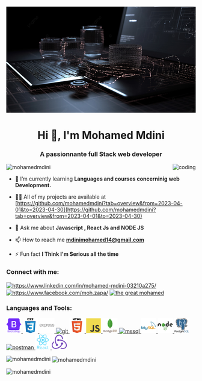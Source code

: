 ![logo](https://github.com/mohamedmdini/mohamedmdini/blob/main/2.png)
<h1 align="center">Hi 👋, I'm Mohamed Mdini</h1>
<h3 align="center">A passionnante full Stack web developer</h3>
<img align="right" alt="coding" widh="200" src="https://present.readthedocs.io/en/latest/_images/welcome-to-coding.gif">


<p align="left"> <img src="https://komarev.com/ghpvc/?username=mohamedmdini&label=Profile%20views&color=0e75b6&style=flat" alt="mohamedmdini" /> </p>

- 🌱 I’m currently learning **Languages and courses concerninig web Development.**

- 👨‍💻 All of my projects are available at [https://github.com/mohamedmdini?tab=overview&from=2023-04-01&to=2023-04-30](https://github.com/mohamedmdini?tab=overview&from=2023-04-01&to=2023-04-30)

- 💬 Ask me about **Javascript , React Js and NODE JS**

- 📫 How to reach me **mdinimohamed14@gmail.com**

- ⚡ Fun fact **I Think I'm Serious all the time**

<h3 align="left">Connect with me:</h3>
<p align="left">
<a href="https://linkedin.com/in/https://www.linkedin.com/in/mohamed-mdini-03210a275/" target="blank"><img align="center" src="https://raw.githubusercontent.com/rahuldkjain/github-profile-readme-generator/master/src/images/icons/Social/linked-in-alt.svg" alt="https://www.linkedin.com/in/mohamed-mdini-03210a275/" height="30" width="40" /></a>
<a href="https://fb.com/https://www.facebook.com/moh.zapa/" target="blank"><img align="center" src="https://raw.githubusercontent.com/rahuldkjain/github-profile-readme-generator/master/src/images/icons/Social/facebook.svg" alt="https://www.facebook.com/moh.zapa/" height="30" width="40" /></a>
<a href="https://instagram.com/the great mohamed" target="blank"><img align="center" src="https://raw.githubusercontent.com/rahuldkjain/github-profile-readme-generator/master/src/images/icons/Social/instagram.svg" alt="the great mohamed" height="30" width="40" /></a>
</p>

<h3 align="left">Languages and Tools:</h3>
<p align="left"> <a href="https://getbootstrap.com" target="_blank" rel="noreferrer"> <img src="https://raw.githubusercontent.com/devicons/devicon/master/icons/bootstrap/bootstrap-plain-wordmark.svg" alt="bootstrap" width="40" height="40"/> </a> <a href="https://www.w3schools.com/css/" target="_blank" rel="noreferrer"> <img src="https://raw.githubusercontent.com/devicons/devicon/master/icons/css3/css3-original-wordmark.svg" alt="css3" width="40" height="40"/> </a> <a href="https://expressjs.com" target="_blank" rel="noreferrer"> <img src="https://raw.githubusercontent.com/devicons/devicon/master/icons/express/express-original-wordmark.svg" alt="express" width="40" height="40"/> </a> <a href="https://git-scm.com/" target="_blank" rel="noreferrer"> <img src="https://www.vectorlogo.zone/logos/git-scm/git-scm-icon.svg" alt="git" width="40" height="40"/> </a> <a href="https://www.w3.org/html/" target="_blank" rel="noreferrer"> <img src="https://raw.githubusercontent.com/devicons/devicon/master/icons/html5/html5-original-wordmark.svg" alt="html5" width="40" height="40"/> </a> <a href="https://developer.mozilla.org/en-US/docs/Web/JavaScript" target="_blank" rel="noreferrer"> <img src="https://raw.githubusercontent.com/devicons/devicon/master/icons/javascript/javascript-original.svg" alt="javascript" width="40" height="40"/> </a> <a href="https://www.mongodb.com/" target="_blank" rel="noreferrer"> <img src="https://raw.githubusercontent.com/devicons/devicon/master/icons/mongodb/mongodb-original-wordmark.svg" alt="mongodb" width="40" height="40"/> </a> <a href="https://www.microsoft.com/en-us/sql-server" target="_blank" rel="noreferrer"> <img src="https://www.svgrepo.com/show/303229/microsoft-sql-server-logo.svg" alt="mssql" width="40" height="40"/> </a> <a href="https://www.mysql.com/" target="_blank" rel="noreferrer"> <img src="https://raw.githubusercontent.com/devicons/devicon/master/icons/mysql/mysql-original-wordmark.svg" alt="mysql" width="40" height="40"/> </a> <a href="https://nodejs.org" target="_blank" rel="noreferrer"> <img src="https://raw.githubusercontent.com/devicons/devicon/master/icons/nodejs/nodejs-original-wordmark.svg" alt="nodejs" width="40" height="40"/> </a> <a href="https://www.postgresql.org" target="_blank" rel="noreferrer"> <img src="https://raw.githubusercontent.com/devicons/devicon/master/icons/postgresql/postgresql-original-wordmark.svg" alt="postgresql" width="40" height="40"/> </a> <a href="https://postman.com" target="_blank" rel="noreferrer"> <img src="https://www.vectorlogo.zone/logos/getpostman/getpostman-icon.svg" alt="postman" width="40" height="40"/> </a> <a href="https://reactjs.org/" target="_blank" rel="noreferrer"> <img src="https://raw.githubusercontent.com/devicons/devicon/master/icons/react/react-original-wordmark.svg" alt="react" width="40" height="40"/> </a> <a href="https://redux.js.org" target="_blank" rel="noreferrer"> <img src="https://raw.githubusercontent.com/devicons/devicon/master/icons/redux/redux-original.svg" alt="redux" width="40" height="40"/> </a> </p>

<p><img align="left" src="https://github-readme-stats.vercel.app/api/top-langs?username=mohamedmdini&show_icons=true&locale=en&layout=compact" alt="mohamedmdini" /></p>

<p>&nbsp;<img align="center" src="https://github-readme-stats.vercel.app/api?username=mohamedmdini&show_icons=true&locale=en" alt="mohamedmdini" /></p>

<p><img align="center" src="https://github-readme-streak-stats.herokuapp.com/?user=mohamedmdini&" alt="mohamedmdini" /></p>
